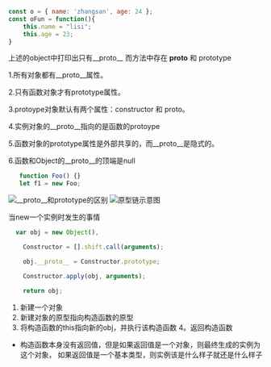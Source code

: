 ``` js
const o = { name: 'zhangsan', age: 24 };
const oFun = function(){
    this.name = "lisi";
    this.age = 23;
}
```
上述的object中打印出只有__proto__
而方法中存在 __proto__ 和 prototype


1.所有对象都有__proto__属性。

2.只有函数对象才有prototype属性。

3.protoype对象默认有两个属性：constructor 和 proto。

4.实例对象的__proto__指向的是函数的protoype

5.函数对象的prototype属性是外部共享的，而__proto__是隐式的。

6.函数和Object的__proto__的顶端是null


``` js
   function Foo() {}
   let f1 = new Foo;
```
<img alt="__proto__和prototype的区别" class="lazyload inited loaded" data-src="https://user-gold-cdn.xitu.io/2019/3/5/1694cb5d23b31105?imageView2/0/w/1280/h/960/format/webp/ignore-error/1" data-width="680" data-height="546" src="https://user-gold-cdn.xitu.io/2019/3/5/1694cb5d23b31105?imageView2/0/w/1280/h/960/format/webp/ignore-error/1">







<img src="https://github.com/mqyqingfeng/Blog/raw/master/Images/prototype5.png" alt="原型链示意图" style="max-width:100%;">

当new一个实例时发生的事情
``` js
  var obj = new Object(),

    Constructor = [].shift.call(arguments);

    obj.__proto__ = Constructor.prototype;

    Constructor.apply(obj, arguments);

    return obj;
```
1. 新建一个对象
2. 新建对象的原型指向构造函数的原型
3. 将构造函数的this指向新的obj，并执行该构造函数
4。返回构造函数

- 构造函数本身没有返回值，但是如果返回值是一个对象，则最终生成的实例为这个对象， 如果返回值是一个基本类型，则实例该是什么样子就还是什么样子
